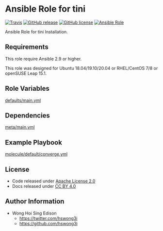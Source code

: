 # Ansible Role for tini

[![Travis](https://img.shields.io/travis/com/alvistack/ansible-role-tini.svg)](https://travis-ci.com/alvistack/ansible-role-tini)
[![GitHub release](https://img.shields.io/github/release/alvistack/ansible-role-tini.svg)](https://github.com/alvistack/ansible-role-tini)
[![GitHub license](https://img.shields.io/github/license/alvistack/ansible-role-tini.svg)](https://github.com/alvistack/ansible-role-tini/blob/master/LICENSE)
[![Ansible Role](https://img.shields.io/badge/galaxy-alvistack.tini-blue.svg)](https://galaxy.ansible.com/alvistack/tini)

Ansible Role for tini Installation.

## Requirements

This role require Ansible 2.9 or higher.

This role was designed for Ubuntu 18.04/19.10/20.04 or RHEL/CentOS 7/8 or openSUSE Leap 15.1.

## Role Variables

[defaults/main.yml](defaults/main.yml)

## Dependencies

[meta/main.yml](meta/main.yml)

## Example Playbook

[molecule/default/converge.yml](molecule/default/converge.yml)

## License

  - Code released under [Apache License 2.0](LICENSE)
  - Docs released under [CC BY 4.0](http://creativecommons.org/licenses/by/4.0/)

## Author Information

  - Wong Hoi Sing Edison
      - <https://twitter.com/hswong3i>
      - <https://github.com/hswong3i>
